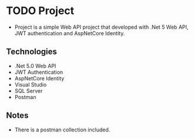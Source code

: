 
# TODO Project

- Project is a simple Web API project that developed with .Net 5 Web API, JWT authentication and AspNetCore Identity.


## Technologies

- .Net 5.0 Web API
- JWT Authentication
- AspNetCore Identity
- Visual Studio
- SQL Server
- Postman
## Notes

- There is a postman collection included.